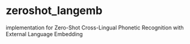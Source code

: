 # zeroshot_langemb
implementation for Zero-Shot Cross-Lingual Phonetic Recognition with External Language Embedding
